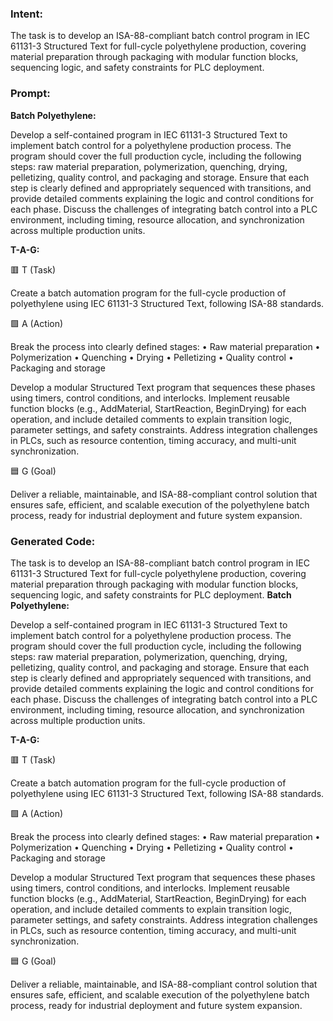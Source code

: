 ### Intent:
The task is to develop an ISA-88-compliant batch control program in IEC 61131-3 Structured Text for full-cycle polyethylene production, covering material preparation through packaging with modular function blocks, sequencing logic, and safety constraints for PLC deployment.

### Prompt:
**Batch Polyethylene:**

Develop a self-contained program in IEC 61131-3 Structured Text to implement batch control for a polyethylene production process. The program should cover the full production cycle, including the following steps: raw material preparation, polymerization, quenching, drying, pelletizing, quality control, and packaging and storage. Ensure that each step is clearly defined and appropriately sequenced with transitions, and provide detailed comments explaining the logic and control conditions for each phase. Discuss the challenges of integrating batch control into a PLC environment, including timing, resource allocation, and synchronization across multiple production units.

**T-A-G:**

🟥 T (Task)

Create a batch automation program for the full-cycle production of polyethylene using IEC 61131-3 Structured Text, following ISA-88 standards.

🟩 A (Action)

Break the process into clearly defined stages:
	•	Raw material preparation
	•	Polymerization
	•	Quenching
	•	Drying
	•	Pelletizing
	•	Quality control
	•	Packaging and storage

Develop a modular Structured Text program that sequences these phases using timers, control conditions, and interlocks. Implement reusable function blocks (e.g., AddMaterial, StartReaction, BeginDrying) for each operation, and include detailed comments to explain transition logic, parameter settings, and safety constraints. Address integration challenges in PLCs, such as resource contention, timing accuracy, and multi-unit synchronization.

🟦 G (Goal)

Deliver a reliable, maintainable, and ISA-88-compliant control solution that ensures safe, efficient, and scalable execution of the polyethylene batch process, ready for industrial deployment and future system expansion.

### Generated Code:
The task is to develop an ISA-88-compliant batch control program in IEC 61131-3 Structured Text for full-cycle polyethylene production, covering material preparation through packaging with modular function blocks, sequencing logic, and safety constraints for PLC deployment.
**Batch Polyethylene:**

Develop a self-contained program in IEC 61131-3 Structured Text to implement batch control for a polyethylene production process. The program should cover the full production cycle, including the following steps: raw material preparation, polymerization, quenching, drying, pelletizing, quality control, and packaging and storage. Ensure that each step is clearly defined and appropriately sequenced with transitions, and provide detailed comments explaining the logic and control conditions for each phase. Discuss the challenges of integrating batch control into a PLC environment, including timing, resource allocation, and synchronization across multiple production units.

**T-A-G:**

🟥 T (Task)

Create a batch automation program for the full-cycle production of polyethylene using IEC 61131-3 Structured Text, following ISA-88 standards.

🟩 A (Action)

Break the process into clearly defined stages:
	•	Raw material preparation
	•	Polymerization
	•	Quenching
	•	Drying
	•	Pelletizing
	•	Quality control
	•	Packaging and storage

Develop a modular Structured Text program that sequences these phases using timers, control conditions, and interlocks. Implement reusable function blocks (e.g., AddMaterial, StartReaction, BeginDrying) for each operation, and include detailed comments to explain transition logic, parameter settings, and safety constraints. Address integration challenges in PLCs, such as resource contention, timing accuracy, and multi-unit synchronization.

🟦 G (Goal)

Deliver a reliable, maintainable, and ISA-88-compliant control solution that ensures safe, efficient, and scalable execution of the polyethylene batch process, ready for industrial deployment and future system expansion.

